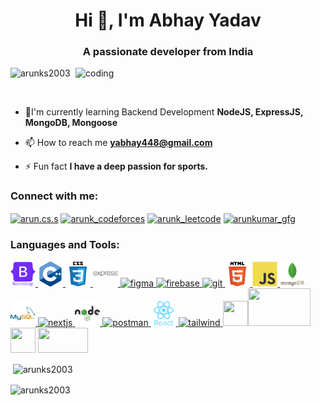 <h1 align="center">Hi 👋, I'm Abhay Yadav</h1>
<h3 align="center">A passionate developer from India</h3>
<img align="right" alt="coding" width="400" src="https://github.com/arunks2003/arunks2003/assets/114594321/8e8a6c11-c73d-4dc7-8b63-eaa704f4e9e6""/> 

<p align="left"> <img src="https://komarev.com/ghpvc/?username=arunks2003&label=Profile%20views&color=0e75b6&style=flat" alt="arunks2003" /> </p>

<p align="left"> <a href="https://twitter.com/" target="blank"><img src="https://img.shields.io/twitter/follow/?logo=twitter&style=for-the-badge" alt="" /></a> </p>

- 🌱I'm currently learning Backend Development **NodeJS, ExpressJS, MongoDB, Mongoose**

- 📫 How to reach me **yabhay448@gmail.com**

- ⚡ Fun fact **I have a deep passion for sports.**

<h3 align="left">Connect with me:</h3>
<p align="left">
<a href="https://www.instagram.com/yabhay444_____/?hl=en#" target="blank"><img align="center" src="https://raw.githubusercontent.com/rahuldkjain/github-profile-readme-generator/master/src/images/icons/Social/instagram.svg" alt="arun.cs.s" height="30" width="40" /></a>
<a href="https://codeforces.com/profile/arunk_codeforces" target="blank"><img align="center" src="https://raw.githubusercontent.com/rahuldkjain/github-profile-readme-generator/master/src/images/icons/Social/codeforces.svg" alt="arunk_codeforces" height="30" width="40" /></a>
<a href="https://www.leetcode.com/arunk_leetcode" target="blank"><img align="center" src="https://raw.githubusercontent.com/rahuldkjain/github-profile-readme-generator/master/src/images/icons/Social/leet-code.svg" alt="arunk_leetcode" height="30" width="40" /></a>
<a href="https://auth.geeksforgeeks.org/user/arunkumar_gfg" target="blank"><img align="center" src="https://raw.githubusercontent.com/rahuldkjain/github-profile-readme-generator/master/src/images/icons/Social/geeks-for-geeks.svg" alt="arunkumar_gfg" height="30" width="40" /></a>
</p>

<h3 align="left">Languages and Tools:</h3>
<p align="left"> <a href="https://getbootstrap.com" target="_blank" rel="noreferrer"> <img src="https://raw.githubusercontent.com/devicons/devicon/master/icons/bootstrap/bootstrap-plain-wordmark.svg" alt="bootstrap" width="40" height="40"/> </a> <a href="https://www.w3schools.com/cpp/" target="_blank" rel="noreferrer"> <img src="https://raw.githubusercontent.com/devicons/devicon/master/icons/cplusplus/cplusplus-original.svg" alt="cplusplus" width="40" height="40"/> </a> <a href="https://www.w3schools.com/css/" target="_blank" rel="noreferrer"> <img src="https://raw.githubusercontent.com/devicons/devicon/master/icons/css3/css3-original-wordmark.svg" alt="css3" width="40" height="40"/> </a> <a href="https://expressjs.com" target="_blank" rel="noreferrer"> <img src="https://raw.githubusercontent.com/devicons/devicon/master/icons/express/express-original-wordmark.svg" alt="express" width="40" height="40"/> </a> <a href="https://www.figma.com/" target="_blank" rel="noreferrer"> <img src="https://www.vectorlogo.zone/logos/figma/figma-icon.svg" alt="figma" width="40" height="40"/> </a> <a href="https://firebase.google.com/" target="_blank" rel="noreferrer"> <img src="https://www.vectorlogo.zone/logos/firebase/firebase-icon.svg" alt="firebase" width="40" height="40"/> </a> <a href="https://git-scm.com/" target="_blank" rel="noreferrer"> <img src="https://www.vectorlogo.zone/logos/git-scm/git-scm-icon.svg" alt="git" width="40" height="40"/> </a> <a href="https://www.w3.org/html/" target="_blank" rel="noreferrer"> <img src="https://raw.githubusercontent.com/devicons/devicon/master/icons/html5/html5-original-wordmark.svg" alt="html5" width="40" height="40"/> </a> <a href="https://developer.mozilla.org/en-US/docs/Web/JavaScript" target="_blank" rel="noreferrer"> <img src="https://raw.githubusercontent.com/devicons/devicon/master/icons/javascript/javascript-original.svg" alt="javascript" width="40" height="40"/> </a> <a href="https://www.mongodb.com/" target="_blank" rel="noreferrer"> <img src="https://raw.githubusercontent.com/devicons/devicon/master/icons/mongodb/mongodb-original-wordmark.svg" alt="mongodb" width="40" height="40"/> </a> <a href="https://www.mysql.com/" target="_blank" rel="noreferrer"> <img src="https://raw.githubusercontent.com/devicons/devicon/master/icons/mysql/mysql-original-wordmark.svg" alt="mysql" width="40" height="40"/> </a> <a href="https://nextjs.org/" target="_blank" rel="noreferrer"> <img src="https://cdn.worldvectorlogo.com/logos/nextjs-2.svg" alt="nextjs" width="40" height="40"/> </a> <a href="https://nodejs.org" target="_blank" rel="noreferrer"> <img src="https://raw.githubusercontent.com/devicons/devicon/master/icons/nodejs/nodejs-original-wordmark.svg" alt="nodejs" width="40" height="40"/> </a> <a href="https://postman.com" target="_blank" rel="noreferrer"> <img src="https://www.vectorlogo.zone/logos/getpostman/getpostman-icon.svg" alt="postman" width="40" height="40"/> </a> <a href="https://reactjs.org/" target="_blank" rel="noreferrer"> <img src="https://raw.githubusercontent.com/devicons/devicon/master/icons/react/react-original-wordmark.svg" alt="react" width="40" height="40"/> </a> <a href="https://tailwindcss.com/" target="_blank" rel="noreferrer"> <img src="https://www.vectorlogo.zone/logos/tailwindcss/tailwindcss-icon.svg" alt="tailwind" width="40" height="40"/> </a><img src="https://cdn.mos.cms.futurecdn.net/TTgVoW3Q5WPkMBHi2VD59Q.jpg" width="40px" height="40px"/><img src="https://miro.medium.com/v2/resize:fit:1400/0*tHFLyTxkgQL62f-Y" height="60px" width="100px"/> <img src="https://encrypted-tbn0.gstatic.com/images?q=tbn:ANd9GcRT8jIfFcwI5iTBdllU-EQEU9nN7lryuUdsuw&s" height="40px" width="40px"/> <img src="https://media.licdn.com/dms/image/D5612AQG-3WYA922k5g/article-cover_image-shrink_600_2000/0/1708620984606?e=2147483647&v=beta&t=ZEa5ys0LaTBaN-YffWsbYlpzquYmmePe42qpZUtelXA" height="40px" width="80px"/></p>

<p>&nbsp;<img align="center" src="https://github-readme-stats.vercel.app/api?username=arunks2003&show_icons=true&locale=en" alt="arunks2003" /></p>

<p><img align="center" src="https://github-readme-streak-stats.herokuapp.com/?user=arunks2003&" alt="arunks2003" /></p>

